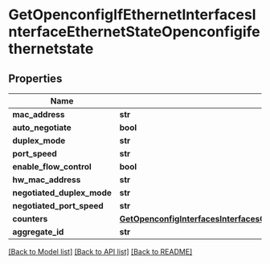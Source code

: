 # GetOpenconfigIfEthernetInterfacesInterfaceEthernetStateOpenconfigifethernetstate

## Properties
Name | Type | Description | Notes
------------ | ------------- | ------------- | -------------
**mac_address** | **str** |  | [optional] 
**auto_negotiate** | **bool** |  | [optional] 
**duplex_mode** | **str** |  | [optional] 
**port_speed** | **str** |  | [optional] 
**enable_flow_control** | **bool** |  | [optional] 
**hw_mac_address** | **str** |  | [optional] 
**negotiated_duplex_mode** | **str** |  | [optional] 
**negotiated_port_speed** | **str** |  | [optional] 
**counters** | [**GetOpenconfigInterfacesInterfacesOpenconfiginterfacesinterfacesOpenconfigifethernetethernetStateCounters**](GetOpenconfigInterfacesInterfacesOpenconfiginterfacesinterfacesOpenconfigifethernetethernetStateCounters.md) |  | [optional] 
**aggregate_id** | **str** |  | [optional] 

[[Back to Model list]](../README.md#documentation-for-models) [[Back to API list]](../README.md#documentation-for-api-endpoints) [[Back to README]](../README.md)


